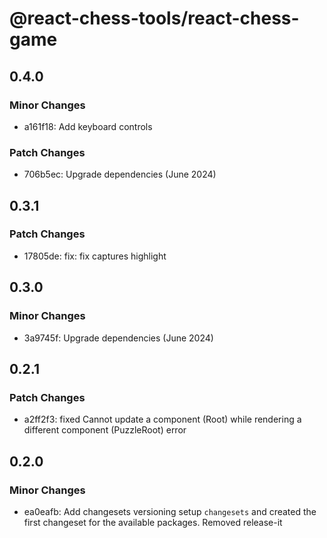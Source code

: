 # @react-chess-tools/react-chess-game

## 0.4.0

### Minor Changes

- a161f18: Add keyboard controls

### Patch Changes

- 706b5ec: Upgrade dependencies (June 2024)

## 0.3.1

### Patch Changes

- 17805de: fix: fix captures highlight

## 0.3.0

### Minor Changes

- 3a9745f: Upgrade dependencies (June 2024)

## 0.2.1

### Patch Changes

- a2ff2f3: fixed Cannot update a component (Root) while rendering a different component (PuzzleRoot) error

## 0.2.0

### Minor Changes

- ea0eafb: Add changesets versioning
  setup `changesets` and created the first changeset for the available packages. Removed release-it
